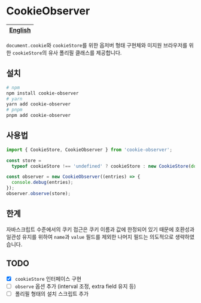 # CookieObserver

| [English](README.md) |
| -------------------- |

`document.cookie`와 `cookieStore`를 위한 옵저버 형태 구현체와 미지원 브라우저를 위한 `cookieStore`의 유사 폴리필 클래스를 제공합니다.

## 설치

```sh
# npm
npm install cookie-observer
# yarn
yarn add cookie-observer
# pnpm
pnpm add cookie-observer
```

## 사용법

```ts
import { CookieStore, CookieObserver } from 'cookie-observer';

const store =
  typeof cookieStore !== 'undefined' ? cookieStore : new CookieStore(document);

const observer = new CookieObserver((entries) => {
  console.debug(entries);
});
observer.observe(store);
```

## 한계

자바스크립트 수준에서의 쿠키 접근은 쿠키 이름과 값에 한정되어 있기 때문에 호환성과 일관성 유지를 위하여 `name`과 `value` 필드를 제외한 나머지 필드는 의도적으로 생략하였습니다.

## TODO

- [x] `cookieStore` 인터페이스 구현
- [ ] `observe` 옵션 추가 (interval 조정, extra field 유지 등)
- [ ] 폴리필 형태의 설치 스크립트 추가
